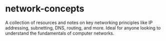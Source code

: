 # network-concepts
A collection of resources and notes on key networking principles like IP addressing, subnetting, DNS, routing, and more. Ideal for anyone looking to understand the fundamentals of computer networks.
